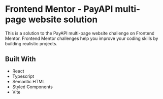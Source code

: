 # Frontend Mentor - PayAPI multi-page website solution

This is a solution to the PayAPI multi-page website challenge on Frontend Mentor. Frontend Mentor challenges help you improve your coding skills by building realistic projects.

## Built With

- React
- Typescript
- Semantic HTML
- Styled Components
- Vite

